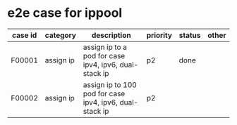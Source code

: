 # e2e case for ippool

| case id | category  | description                                             | priority | status | other |
|---------|-----------|---------------------------------------------------------|----------|--------|-------|
| F00001  | assign ip | assign ip to a pod for case ipv4, ipv6, dual-stack ip   | p2       | done   |       |
| F00002  | assign ip | assign ip to 100 pod for case ipv4, ipv6, dual-stack ip   | p2       |       |       |
